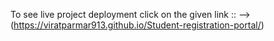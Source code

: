 To see live project deployment click on the given link :: --> (https://viratparmar913.github.io/Student-registration-portal/)
